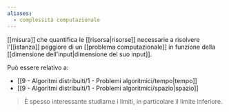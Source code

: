 ```yaml
---
aliases:
  - complessità computazionale
---
```

[[misura]] che quantifica le [[risorsa|risorse]] necessarie a risolvere l'[[istanza]] peggiore di un [[problema computazionale]] in funzione della [[dimensione dell'input|dimensione del suo input]].

Può essere relativo a:
- [[9 - Algoritmi distribuiti/1 - Problemi algoritmici/tempo|tempo]]
- [[9 - Algoritmi distribuiti/1 - Problemi algoritmici/spazio|spazio]]

> È spesso interessante studiarne i limiti, in particolare il limite inferiore.
